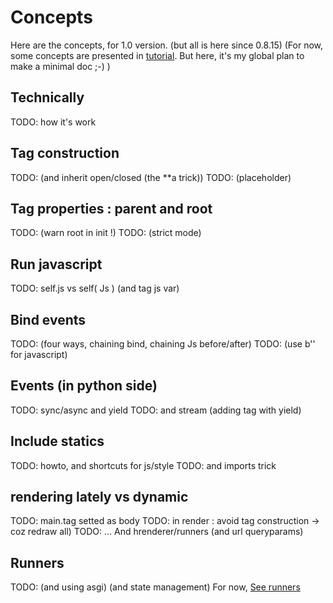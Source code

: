 
# Concepts

Here are the concepts, for 1.0 version. (but all is here since 0.8.15)
(For now, some concepts are presented in [tutorial](tutorial). But here, it's my global plan to make a minimal doc ;-) )

## Technically 
TODO: how it's work

## Tag construction 
TODO: (and inherit open/closed (the **a trick))
TODO: (placeholder) 

## Tag properties : parent and root 
TODO: (warn root in init !) 
TODO: (strict mode)

## Run javascript
TODO: self.js vs self( Js ) (and tag js var)

## Bind events 
TODO: (four ways, chaining bind, chaining Js before/after)
TODO: (use b'' for javascript)

## Events (in python side)
TODO: sync/async and yield
TODO: and stream (adding tag with yield)

## Include statics 
TODO: howto, and shortcuts for js/style
TODO: and imports trick

## rendering lately vs dynamic
TODO: main.tag setted as body
TODO: in render : avoid tag construction -> coz redraw all) 
TODO: ... And hrenderer/runners (and url queryparams) 

## Runners
TODO: (and using asgi) (and state management)
For now, [See runners](runners)